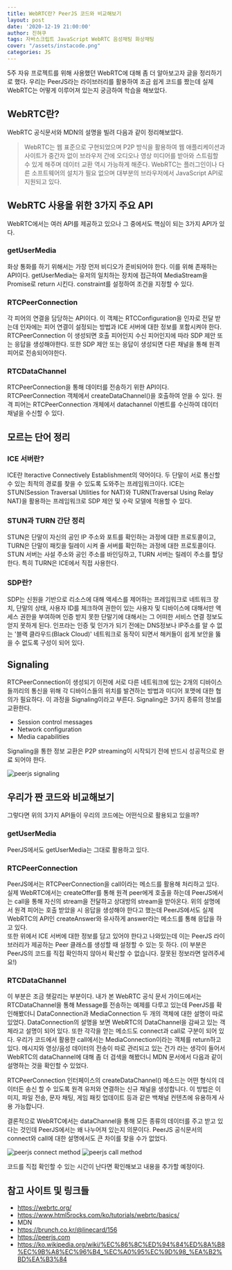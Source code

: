 ```yaml
---
title: WebRTC란? PeerJS 코드와 비교해보기
layout: post
date: '2020-12-19 21:00:00'
author: 진혀쿠
tags: 자바스크립트 JavaScript WebRTC 음성채팅 화상채팅
cover: "/assets/instacode.png"
categories: JS
---
```


5주 자유 프로젝트를 위해 사용했던 WebRTC에 대해 좀 더 알아보고자 글을 정리하기로 했다. 우리는 PeerJS라는 라이브러리를 활용하여 조금 쉽게 코드를 짰는데 실제 WebRTC는 어떻게 이루어져 있는지 궁금하여 학습을 해보았다.

## WebRTC란?

WebRTC 공식문서와 MDN의 설명을 빌려 다음과 같이 정리해보았다.

>WebRTC는 웹 표준으로 구현되었으며 P2P 방식을 활용하여 웹 애플리케이션과 사이트가 중간자 없이 브라우저 간에 오디오나 영상 미디어를 받아와 스트림할 수 있게 해주며 데이터 교환 역시 가능하게 해준다. 
WebRTC는 플러그인이나 다른 소프트웨어의 설치가 필요 없으며 대부분의 브라우저에서 JavaScript API로 지원되고 있다.

## WebRTC 사용을 위한 3가지 주요 API

WebRTC에서는 여러 API를 제공하고 있으나 그 중에서도 핵심이 되는 3가지 API가 있다.

### getUserMedia
화상 통화를 하기 위해서는 가장 먼저 비디오가 준비되어야 한다. 이를 위해 존재하는 API이다. getUserMedia는 유저의 일치하는 장치에 접근하여 MediaStream을 Promise로 return 시킨다. constraint를 설정하여 조건을 지정할 수 있다.

### RTCPeerConnection
각 피어의 연결을 담당하는 API이다. 이 객체는 RTCConfiguration을 인자로 전달 받는데 인자에는 피어 연결이 설정되는 방법과 ICE 서버에 대한 정보를 포함시켜야 한다. RTCPeerConnection 이 생성되면 호출 피어인지 수신 피어인지에 따라 SDP 제안 또는 응답을 생성해야한다. 또한 SDP 제안 또는 응답이 생성되면 다른 채널을 통해 원격 피어로 전송되어야한다.

### RTCDataChannel
RTCPeerConnection을 통해 데이터를 전송하기 위한 API이다. RTCPeerConnection 객체에서 createDataChannel()을 호출하여 얻을 수 있다. 원격 피어는 RTCPeerConnection 개체에서 datachannel 이벤트를 수신하여 데이터 채널을 수신할 수 있다.

## 모르는 단어 정리
### ICE 서버란?
ICE란 Iteractive Connectively Establishment의 약어이다. 두 단말이 서로 통신할 수 있는 최적의 경로를 찾을 수 있도록 도와주는 프레임워크이다. ICE는 STUN(Session Traversal Utilities for NAT)와 TURN(Traversal Using Relay NAT)을 활용하는 프레임워크로 SDP 제안 및 수락 모델에 적용할 수 있다.

### STUN과 TURN 간단 정리
STUN은 단말이 자신의 공인 IP 주소와 포트를 확인하는 과정에 대한 프로토콜이고, TURN은 단말이 패킷을 릴레이 시켜 줄 서버를 확인하는 과정에 대한 프로토콜이다. STUN 서버는 사설 주소와 공인 주소를 바인딩하고, TURN 서버는 릴레이 주소를 할당한다. 특히 TURN은 ICE에서 직접 사용한다.

### SDP란?
SDP는 신원을 기반으로 리소스에 대해 액세스를 제어하는 프레임워크로 네트워크 장치, 단말의 상태, 사용자 ID를 체크하여 권한이 있는 사용자 및 디바이스에 대해서만 액세스 권한을 부여하며 인증 받지 못한 단말기에 대해서는 그 어떠한 서비스 연결 정보도 얻지 못하게 된다. 인프라는 인증 및 인가가 되기 전에는 DNS정보나 IP주소를 알 수 없는 '블랙 클라우드(Black Cloud)' 네트워크로 동작이 되면서 해커들이 쉽게 보안을 뚫을 수 없도록 구성이 되어 있다.

## Signaling
RTCPeerConnection이 생성되기 이전에 서로 다른 네트워크에 있는 2개의 디바이스들끼리의 통신을 위해 각 디바이스들의 위치를 발견하는 방법과 미디어 포맷에 대한 협의가 필요하다. 이 과정을 Signaling이라고 부른다. Signaling은 3가지 종류의 정보를 교환한다.

- Session control messages
- Network configuration
- Media capabilities

Signaling을 통한 정보 교환은 P2P streaming이 시작되기 전에 반드시 성공적으로 완료 되어야 한다.

<img src="{{ site.baseurl }}/assets/peerjs/signaling.png" title="peerjs signaling" class="picture">

## 우리가 짠 코드와 비교해보기
그렇다면 위의 3가지 API들이 우리의 코드에는 어떤식으로 활용되고 있을까? 

### getUserMedia
PeerJS에서도 getUserMedia는 그대로 활용하고 있다.

### RTCPeerConnection
PeerJS에서는 RTCPeerConnection을 call이라는 메소드를 활용해 처리하고 있다. 실제 WebRTC에서는 createOffer를 통해 원격 peer에게 호출을 하는데 PeerJS에서는 call을 통해 자신의 stream을 전달하고 상대방의 stream을 받아온다. 위의 설명에서 원격 피어는 호출 받았을 시 응답을 생성해야 한다고 했는데 PeerJS에서도 실제 WebRTC의 API인 createAnswer와 유사하게 answer라는 메소드를 통해 응답을 하고 있다.  
또한 위에서 ICE 서버에 대한 정보를 담고 있어야 한다고 나와있는데 이는 PeerJS 라이브러리가 제공하는 Peer 클래스를 생성할 때 설정할 수 있는 듯 하다. (이 부분은 PeerJS의 코드를 직접 확인하지 않아서 확신할 수 없습니다. 잘못된 정보라면 알려주세요!)

### RTCDataChannel
이 부분은 조금 헷갈리는 부분이다. 내가 본 WebRTC 공식 문서 가이드에서는 RTCDataChannel을 통해 Message를 전송하는 예제를 다루고 있는데 PeerJS를 확인해봤더니 DataConnection과 MediaConnection 두 개의 객체에 대한 설명이 따로 있었다. DataConnection의 설명을 보면 WebRTC의 DataChannel을 감싸고 있는 객체라고 설명이 되어 있다. 또한 각각을 얻는 메소드도 connect과 call로 구분이 되어 있다. 우리가 코드에서 활용한 call에서는 MediaConnection이라는 객체를 return하고 있다. 메시지와 영상/음성 데이터의 전송이 따로 관리되고 있는 건가 라는 생각이 들어서 WebRTC의 dataChannel에 대해 좀 더 검색을 해봤더니 MDN 문서에서 다음과 같이 설명하는 것을 확인할 수 있었다.


RTCPeerConnection 인터페이스의 createDataChannel() 메소드는 어떤 형식의 데이터든 송신 할 수 있도록 원격 유저와 연결하는 신규 채널을 생성합니다.
이 방법은 이미지, 파일 전송, 문자 채팅, 게임 패킷 업데이트 등과 같은 백채널 컨텐츠에 유용하게 사용 가능합니다.


결론적으로 WebRTC에서는 dataChannel을 통해 모든 종류의 데이터를 주고 받고 있다는 것인데 PeerJS에서는 왜 나누어져 있는지 의문이다.
PeerJS 공식문서의 connect와 call에 대한 설명에서도 큰 차이를 찾을 수가 없었다.

<img src="{{ site.baseurl }}/assets/peerjs/connect.PNG" title="peerjs connect method" class="picture">

<img src="{{ site.baseurl }}/assets/peerjs/call.PNG" title="peerjs call method" class="picture">

코드를 직접 확인할 수 있는 시간이 난다면 확인해보고 내용을 추가할 예정이다.

## 참고 사이트 및 링크들
- <https://webrtc.org/>
- <https://www.html5rocks.com/ko/tutorials/webrtc/basics/>
- MDN
- <https://brunch.co.kr/@linecard/156>
- <https://peerjs.com>
- <https://ko.wikipedia.org/wiki/%EC%86%8C%ED%94%84%ED%8A%B8%EC%9B%A8%EC%96%B4_%EC%A0%95%EC%9D%98_%EA%B2%BD%EA%B3%84>